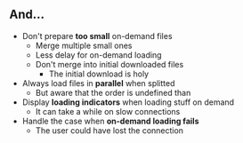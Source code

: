 ## And...

* Don't prepare **too small** on-demand files
  * Merge multiple small ones
  * Less delay for on-demand loading
  * Don't merge into initial downloaded files
    * The initial download is holy
* Always load files in **parallel** when splitted
  * But aware that the order is undefined than
* Display **loading indicators** when loading stuff on demand
  * It can take a while on slow connections
* Handle the case when **on-demand loading fails**
  * The user could have lost the connection
